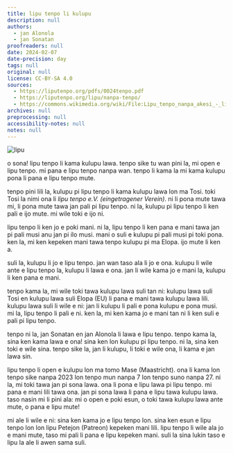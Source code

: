 ```yaml
---
title: lipu tenpo li kulupu
description: null
authors:
  - jan Alonola
  - jan Sonatan
proofreaders: null
date: 2024-02-07
date-precision: day
tags: null
original: null
license: CC-BY-SA 4.0
sources:
  - https://liputenpo.org/pdfs/0024tenpo.pdf
  - https://liputenpo.org/lipu/nanpa-tenpo/
  - https://commons.wikimedia.org/wiki/File:Lipu_tenpo_nanpa_akesi_-_lipu.png
archives: null
preprocessing: null
accessibility-notes: null
notes: null
---
```


![lipu](https://upload.wikimedia.org/wikipedia/commons/f/f9/Lipu_tenpo_nanpa_akesi_-_lipu.png)

o sona! lipu tenpo li kama kulupu lawa. tenpo sike tu wan pini la, mi open e lipu tenpo. mi pana e lipu tenpo nanpa wan. tenpo li kama la mi kama kulupu pona li pana e lipu tenpo mute.

tenpo pini lili la, kulupu pi lipu tenpo li kama kulupu lawa lon ma Tosi. toki Tosi la nimi ona li *lipu tenpo e.V. (eingetragener Verein)*. ni li pona mute tawa mi, li pona mute tawa jan pali pi lipu tenpo. ni la, kulupu pi lipu tenpo li ken pali e ijo mute. mi wile toki e ijo ni.

lipu tenpo li ken jo e poki mani. ni la, lipu tenpo li ken pana e mani tawa jan pi pali musi anu jan pi ilo musi. mani o suli e kulupu pi pali musi pi toki pona. ken la, mi ken kepeken mani tawa tenpo kulupu pi ma Elopa. ijo mute li ken a.

suli la, kulupu li jo e lipu tenpo. jan wan taso ala li jo e ona. kulupu li wile ante e lipu tenpo la, kulupu li lawa e ona. jan li wile kama jo e mani la, kulupu li ken pana e mani.

tenpo kama la, mi wile toki tawa kulupu lawa suli tan ni: kulupu lawa suli Tosi en kulupu lawa suli Elopa (EU) li pana e mani tawa kulupu lawa lili. kulupu lawa suli li wile e ni: jan li kulupu li pali e pona kulupu e pona musi. mi la, lipu tenpo li pali e ni. ken la, mi ken kama jo e mani tan ni li ken suli e pali pi lipu tenpo.

tenpo ni la, jan Sonatan en jan Alonola li lawa e lipu tenpo. tenpo kama la, sina ken kama lawa e ona! sina ken lon kulupu pi lipu tenpo. ni la, sina ken toki e wile sina. tenpo sike la, jan li kulupu, li toki e wile ona, li kama e jan lawa sin.

lipu tenpo li open e kulupu lon ma tomo Mase (Maastricht). ona li kama lon tenpo sike nanpa 2023 lon tenpo mun nanpa 7 lon tenpo suno nanpa 27. ni la, mi toki tawa jan pi sona lawa. ona li pona e lipu lawa pi lipu tenpo. mi pana e mani lili tawa ona. jan pi sona lawa li pana e lipu tawa kulupu lawa. taso nasin mi li pini ala: mi o open e poki esun, o toki tawa kulupu lawa ante mute, o pana e lipu mute!

mi ale li wile e ni: sina ken kama jo e lipu tenpo lon. sina ken esun e lipu tenpo lon lon lipu Petejon (Patreon) kepeken mani lili. lipu tenpo li wile ala jo e mani mute, taso mi pali li pana e lipu kepeken mani. suli la sina lukin taso e lipu la ale li awen sama suli.